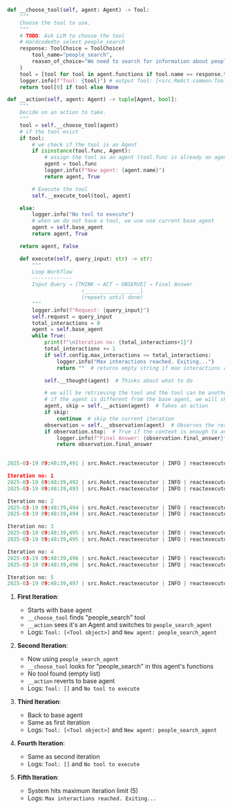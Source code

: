 


```python
def __choose_tool(self, agent: Agent) -> Tool:
    """
    Choose the tool to use.
    """
    # TODO: Ask LLM to choose the tool
    # Hardcodedto select people_search
    response: ToolChoice = ToolChoice(
        tool_name="people_search",
        reason_of_choice="We need to search for information about people.",
    )
    tool = [tool for tool in agent.functions if tool.name == response.tool_name]
    logger.info(f"Tool: {tool}") # output Tool: [<src.ReAct.common.Tool object>] in first log
    return tool[0] if tool else None
```

```python
def __action(self, agent: Agent) -> tuple[Agent, bool]:
    """
    Decide on an action to take.
    """
    tool = self.__choose_tool(agent)
    # if the tool exist
    if tool:
        # we check if the tool is an Agent
        if isinstance(tool.func, Agent):
            # assign the tool as an agent (tool.func is already an agent)
            agent = tool.func
            logger.info(f"New agent: {agent.name}")
            return agent, True

        # Execute the tool
        self.__execute_tool(tool, agent)

    else:
        logger.info("No tool to execute")
        # when we do not have a tool, we use use current base agent
        agent = self.base_agent
        return agent, True

    return agent, False
```

```python
    def execute(self, query_input: str) -> str:
        """
        Loop Workflow
        -------------
        Input Query → [THINK → ACT → OBSERVE] → Final Answer
                        ↑__________________|
                        (repeats until done)
        """
        logger.info(f"Request: {query_input}")
        self.request = query_input
        total_interactions = 0
        agent = self.base_agent
        while True:
            print(f"\nIteration no: {total_interactions+1}")
            total_interactions += 1
            if self.config.max_interactions <= total_interactions:
                logger.info("Max interactions reached. Exiting...")
                return ""  # returns empty string if max interactions reached

            self.__thought(agent)  # Thinks about what to do

            # we will be retrieving the tool and the tool can be another agent
            # if the agent is different from the base agent, we will skip.
            agent, skip = self.__action(agent)  # Takes an action
            if skip:
                continue  # skip the current iteration
            observation = self.__observation(agent)  # Observes the result
            if observation.stop:  # True if the context is enough to answer the request
                logger.info(f"Final Answer: {observation.final_answer}")
                return observation.final_answer
            
```

```python
2025-03-19 09:48:39,491 | src.ReAct.reactexecutor | INFO | reactexecutor.py:109 | Request: What is the half of Einstien's age?

Iteration no: 1
2025-03-19 09:48:39,492 | src.ReAct.reactexecutor | INFO | reactexecutor.py:70 | Tool: [<src.ReAct.common.Tool object at 0x000001EEA31F3740>]
2025-03-19 09:48:39,493 | src.ReAct.reactexecutor | INFO | reactexecutor.py:37 | New agent: people_search_agent

Iteration no: 2
2025-03-19 09:48:39,494 | src.ReAct.reactexecutor | INFO | reactexecutor.py:70 | Tool: []
2025-03-19 09:48:39,494 | src.ReAct.reactexecutor | INFO | reactexecutor.py:44 | No tool to execute

Iteration no: 3
2025-03-19 09:48:39,495 | src.ReAct.reactexecutor | INFO | reactexecutor.py:70 | Tool: [<src.ReAct.common.Tool object at 0x000001EEA31F3740>]
2025-03-19 09:48:39,495 | src.ReAct.reactexecutor | INFO | reactexecutor.py:37 | New agent: people_search_agent

Iteration no: 4
2025-03-19 09:48:39,496 | src.ReAct.reactexecutor | INFO | reactexecutor.py:70 | Tool: []
2025-03-19 09:48:39,496 | src.ReAct.reactexecutor | INFO | reactexecutor.py:44 | No tool to execute

Iteration no: 5
2025-03-19 09:48:39,497 | src.ReAct.reactexecutor | INFO | reactexecutor.py:117 | Max interactions reached. Exiting...
```

1. **First Iteration**:
   - Starts with base agent
   - `__choose_tool` finds "people_search" tool
   - `__action` sees it's an Agent and switches to `people_search_agent`
   - Logs: `Tool: [<Tool object>]` and `New agent: people_search_agent`

2. **Second Iteration**:
   - Now using `people_search_agent`
   - `__choose_tool` looks for "people_search" in this agent's functions
   - No tool found (empty list)
   - `__action` reverts to base agent
   - Logs: `Tool: []` and `No tool to execute`

3. **Third Iteration**:
   - Back to base agent
   - Same as first iteration
   - Logs: `Tool: [<Tool object>]` and `New agent: people_search_agent`

4. **Fourth Iteration**:
   - Same as second iteration
   - Logs: `Tool: []` and `No tool to execute`

5. **Fifth Iteration**:
   - System hits maximum iteration limit (5)
   - Logs: `Max interactions reached. Exiting...`